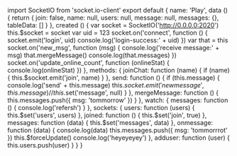 import SocketIO from 'socket.io-client'
export default {
  name: 'Play',
  data () {
    return {
      join: false,
      name: null,
      users: null,
      message: null,
      messages: {},
      tableData: []
    }
  },
  created () {
    var socket = SocketIO('http://0.0.0.0:2020')
    this.$socket = socket
    var uid = 123
    socket.on('connect', function () {
      socket.emit('login', uid)
      console.log('login-success:' + uid)
    })
    var that = this
    socket.on('new_msg', function (msg) {
      console.log('receive message:' + msg)
      that.mergeMessage()
      console.log(that.messages)
    })
    socket.on('update_online_count', function (onlineStat) {
      console.log(onlineStat)
    })
  },
  methods: {
    joinChat: function (name) {
      if (name) {
        this.$socket.emit('join', name)
      }
    },
    send: function () {
      if (this.message) {
        console.log('send' + this.message)
        this.$socket.emit('new message', this.message)
        // this.$set('message', null)
      }
    },
    mergeMessage: function () {
      this.messages.push({ msg: 'tommorrow' })
    }
  },
  watch: {
    messages: function () {
      console.log('refersh')
    }
  },
  sockets: {
    users: function (users) {
      this.$set('users', users)
    },
    joined: function () {
      this.$set('join', true)
    },
    messages: function (data) {
      this.$set('messages', data)
    },
    onmessage: function (data) {
      console.log(data)
      this.messages.push({ msg: 'tommorrrot' })
      this.$forceUpdate()
      console.log('heyeyeyey')
    },
    adduser: function (user) {
      this.users.push(user)
    }
  }
}